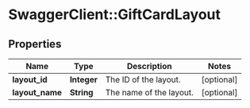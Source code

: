 # SwaggerClient::GiftCardLayout

## Properties
Name | Type | Description | Notes
------------ | ------------- | ------------- | -------------
**layout_id** | **Integer** | The ID of the layout. | [optional] 
**layout_name** | **String** | The name of the layout. | [optional] 


